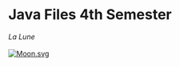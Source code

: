 # Java Files 4th Semester

*La Lune*  
</br>
[![Moon.svg](https://moon-svg.minung.dev/moon.svg?theme=basic&rotate=0)](https://moon-svg.minung.dev)

